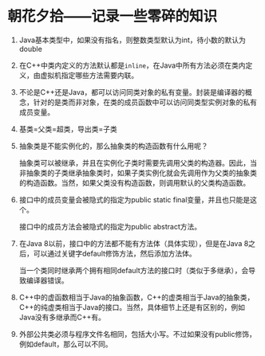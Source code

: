 # 朝花夕拾——记录一些零碎的知识

1.  Java基本类型中，如果没有指名，则整数类型默认为int，待小数的默认为double  

2.  在C++中类内定义的方法默认都是`inline`，在Java中所有方法必须在类内定义，由虚拟机指定哪些方法需要内联。

3. 不论是C++还是Java，都可以访问同类对象的私有变量。封装是编译器的概念，针对的是类而非对象，在类的成员函数中可以访问同类型实例对象的私有成员变量。

4. 基类=父类=超类，导出类=子类

5. 抽象类是不能实例化的，那么抽象类的构造函数有什么用呢？

   抽象类可以被继承，并且在实例化子类时需要先调用父类的构造器。因此，当非抽象类的子类继承抽象类时，如果子类实例化就会先调用作为父类的抽象类的构造函数。当然，如果父类没有构造函数，则调用默认的父类构造函数。

6. 接口中的成员变量会被隐式的指定为public static final变量，并且也只能是这个。

   接口中的成员方法会被隐式的指定为public abstract方法。

7. 在Java 8以前，接口中的方法都不能有方法体（具体实现），但是在Java 8之后，可以通过关键字default修饰方法，然后添加方法体。

   当一个类同时继承两个拥有相同default方法的接口时（类似于多继承），会导致编译器错误。

8. C++中的虚函数相当于Java的抽象函数，C++的虚类相当于Java的抽象类，C++的纯虚类相当于Java的接口。当然，具体细节上还是有区别的，例如Java没有多继承而C++有。

9. 外部公共类必须与程序文件名相同，包括大小写。不过如果没有public修饰，例如default，那么可以不同。

